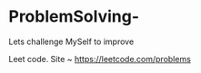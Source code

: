# ProblemSolving-
Lets challenge MySelf to improve

Leet code.  Site ~ https://leetcode.com/problems
